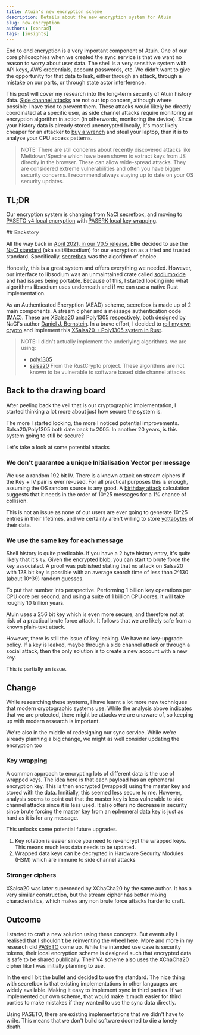 ```yaml
---
title: Atuin's new encryption scheme
description: Details about the new encryption system for Atuin
slug: new-encryption
authors: [conrad]
tags: [insights]
---
```


End to end encryption is a very important component of Atuin.
One of our core philosophies when we created the sync service is that
we want no reason to worry about user data. The shell is a very
sensitive system with API keys, AWS credentials, account passwords, etc. We didn't want to give the opportunity for that data to leak,
either through an attack, through a mistake on our parts, or through
state actor interference.

This post will cover my research into the long-term security of Atuin history data. [Side channel attacks](https://en.wikipedia.org/wiki/Side-channel_attack) are not our top concern, although where possible I have tried to prevent them.
These attacks would likely be directly coordinated at a specific user,
as side channel attacks require monitoring an encryption algorithm in action (in otherwords, monitoring the device). Since your history data is already stored unencrypted locally, it's most likely cheaper for an attacker to [buy a wrench](https://xkcd.com/538/) and steal your laptop, than it is to analyse your CPU access patterns.

> NOTE: There are still concerns about recently discovered attacks like Meltdown/Spectre
which have been shown to extract keys from JS directly in the browser.
> These can allow wide-spread attacks. They are considered extreme vulnerabilities
> and often you have bigger security concerns. I recommend always staying up to date on
> your OS security updates.

## TL;DR

Our encryption system is changing from [NaCl secretbox](https://nacl.cr.yp.to/secretbox.html), and moving to [PASETO v4 local encryption](https://github.com/paseto-standard/paseto-spec/tree/master/docs/01-Protocol-Versions#version-4-sodium-modern) with [PASERK local key wrapping](https://github.com/paseto-standard/paserk/blob/master/types/local-wrap.md).

## Backstory

All the way back in [April 2021, in our V0.5 release](https://github.com/ellie/atuin/pull/31/files#diff-6cb394acf0a1c664cf29bc71085c713dc29308df03dfcd58d44d91b536201041),
Ellie decided to use the [NaCl standard](https://nacl.cr.yp.to/) (aka salt/libsodium) for our encryption as a tried and trusted standard.
Specifically, [secretbox](https://nacl.cr.yp.to/secretbox.html) was the algorithm of choice.

Honestly, this is a great system and offers everything we needed. However, our interface to libsodium was an unmaintained crate called [sodiumoxide](https://github.com/sodiumoxide/sodiumoxide) and had issues being portable. Because of this, I started looking into what algorithms libsodium uses underneath and if we can use a native Rust implementation.

As an Authenticated Encryption (AEAD) scheme, secretbox is made up of 2 main components. A stream cipher and a message authentication code (MAC).
These are XSalsa20 and Poly1305 respectively, both designed by NaCl's author [Daniel J. Bernstein](https://en.wikipedia.org/wiki/Daniel_J._Bernstein).
In a brave effort, I decided to [roll my own crypto](https://security.stackexchange.com/questions/18197/why-shouldnt-we-roll-our-own) and implement this [XSalsa20 + Poly1305 system in Rust](https://github.com/ellie/atuin/pull/805).

> NOTE: I didn't actually implement the underlying algorithms. we are using:
> * [poly1305](https://github.com/RustCrypto/universal-hashes/tree/master/poly1305)
> * [salsa20](https://github.com/RustCrypto/stream-ciphers/tree/master/salsa20)
> From the RustCrypto project.
> These algorithms are not known to be vulnerable to software based side channel attacks.

## Back to the drawing board

After peeling back the veil that is our cryptographic implementation,
I started thinking a lot more about just how secure the system is.

The more I started looking, the more I noticed potential improvements. Salsa20/Poly1305 both date back to 2005. In another 20 years, is this system going to still be secure?

Let's take a look at some potential attacks

### We don't guarantee a unique Initialisation Vector per message

We use a random 192 bit IV. There is a known attack on stream ciphers if the
Key + IV pair is ever re-used. For all practical purposes this is enough, assuming the OS random source is any good. A [birthday attack](https://en.wikipedia.org/wiki/Birthday_attack) calculation suggests that it needs in the order of 10^25 messages for a 1% chance of collision.

This is not an issue as none of our users are ever going to generate 10^25 entries in their lifetimes, and we certainly aren't willing to store [yottabytes](https://en.wikipedia.org/wiki/Byte#Multiple-byte_units) of their data.

### We use the same key for each message

Shell history is quite predicable. If you have a 2 byte history entry, it's quite likely that it's `ls`. Given the encrypted blob, you can start to brute force the key associated. A proof was published stating that no attack on Salsa20 with 128 bit key is possible with an average search time of less than 2^130 (about 10^39) random guesses.

To put that number into perspective. Performing 1 billion key operations per CPU core per second, and using a suite of 1 billion CPU cores, it will take roughly 10 trillion years.

Atuin uses a 256 bit key which is even more secure, and therefore not at risk of a practical brute force attack. It follows that we are likely safe from a known plain-text attack.

However, there is still the issue of key leaking. We have no key-upgrade policy. If a key is leaked, maybe through a side channel attack or through a social attack, then the only solution is to create a new account with a new key.

This is partially an issue.

## Change

While researching these systems, I have learnt a lot more new techniques that modern cryptographic systems use. While the analysis above indicates that we are protected, there might be attacks we are unaware of, so keeping up with modern research is important.

We're also in the middle of redesigning our sync service. While we're already planning a big change, we might as well consider updating the encryption too

### Key wrapping

A common approach to encrypting lots of different data is the use of wrapped keys. The idea here is that each payload has an ephemeral encryption key. This is then encrypted (wrapped) using the master key and stored with the data. Innitially, this seemed less secure to me. However, analysis seems to point out that the master key is less vulnerable to side channel attacks since it is less used. It also offers no decrease in security since brute forcing the master key from an ephemeral data key is just as hard as it is for any message.

This unlocks some potential future upgrades.

1. Key rotation is easier since you need to re-encrypt the wrapped keys. This means much less data needs to be updated.
2. Wrapped data keys can be decrypted in Hardware Security Modules (HSM) which are immune to side channel attacks

### Stronger ciphers

XSalsa20 was later superceded by XChaCha20 by the same author. It has a very similar construction, but the stream cipher has better mixing characteristics, which makes any non brute force attacks harder to craft.

## Outcome

I started to craft a new solution using these concepts. But eventually I realised that I shouldn't be reinventing the wheel here. More and more in my research did [PASETO](https://paseto.io/) come up. While the intended use case is security tokens, their local encryption scheme is designed such that encrypted data is safe to be shared publically. Their V4 scheme also uses the XChaCha20 cipher like I was initially planning to use.

In the end I bit the bullet and decided to use the standard. The nice thing with secretbox is that existing implementations in other languages are widely available. Making it easy to implement sync in third parties. If we implemented our own scheme, that would make it much easier for third parties to make mistakes if they wanted to use the sync data directly.

Using PASETO, there are existing implementations that we didn't have to write. This means that we don't build software doomed to die a lonely death.

